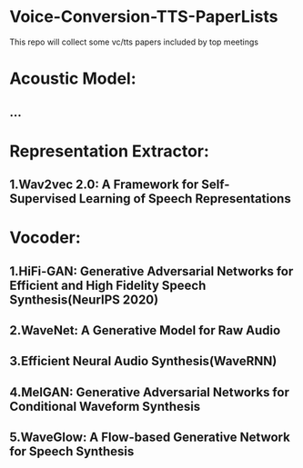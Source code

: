 # Voice-Conversion-TTS-PaperLists
This repo will collect some vc/tts papers included by top meetings
# Acoustic Model:
## ...

# Representation Extractor:
## 1.Wav2vec 2.0: A Framework for Self-Supervised Learning of Speech Representations

# Vocoder:
## 1.HiFi-GAN: Generative Adversarial Networks for Efficient and High Fidelity Speech Synthesis(NeurIPS 2020)
## 2.WaveNet: A Generative Model for Raw Audio
## 3.Efficient Neural Audio Synthesis(WaveRNN)
## 4.MelGAN: Generative Adversarial Networks for Conditional Waveform Synthesis
## 5.WaveGlow: A Flow-based Generative Network for Speech Synthesis

